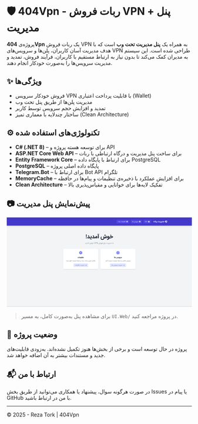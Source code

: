 # 🛡️ 404Vpn - ربات فروش VPN + پنل مدیریت

پروژه‌ی **404Vpn** یک ربات فروش VPN به همراه یک **پنل مدیریت تحت وب** است که با هدف مدیریت آسان کاربران، پلن‌ها و سرویس‌های VPN طراحی شده است. این سیستم به مدیران کمک می‌کند تا بدون نیاز به ارتباط مستقیم با کاربران، فرآیند فروش، تمدید و مدیریت سرویس‌ها را به‌صورت خودکار انجام دهند.

## ✨ ویژگی‌ها

- فروش خودکار سرویس VPN با قابلیت پرداخت اعتباری (Wallet)
- مدیریت پلن‌ها از طریق پنل تحت وب
- تمدید و افزایش حجم سرویس توسط کاربر
- ساختار چندلایه با معماری تمیز (Clean Architecture)

## ⚙️ تکنولوژی‌های استفاده شده

- **C# (.NET 8)** – برای توسعه هسته پروژه و API
- **ASP.NET Core Web API** – برای ساخت پنل مدیریت و درگاه ارتباطی با ربات
- **Entity Framework Core** – برای ارتباط با پایگاه داده PostgreSQL
- **PostgreSQL** – پایگاه داده اصلی پروژه
- **Telegram.Bot** – برای ارتباط با Bot API تلگرام
- **MemoryCache** – برای افزایش عملکرد با ذخیره‌ی تنظیمات و پیام‌ها در حافظه
- **Clean Architecture** – تفکیک لایه‌ها برای خوانایی و مقیاس‌پذیری بالا

## 📷 پیش‌نمایش پنل مدیریت

![404Vpn Admin Panel](screenshots/dashboard.png)

> برای مشاهده پنل به‌صورت کامل، به مسیر `UI.Web/` در پروژه مراجعه کنید.

## 📌 وضعیت پروژه

پروژه در حال توسعه است و برخی از بخش‌ها هنوز تکمیل نشده‌اند. به‌زودی قابلیت‌های جدید و مستندات بیشتر به آن اضافه خواهد شد.

## 📬 ارتباط با من

در صورت هرگونه سوال، پیشنهاد یا همکاری می‌توانید از طریق بخش Issues یا پیام در GitHub با من در ارتباط باشید.

---

© 2025 - Reza Tork | 404Vpn
